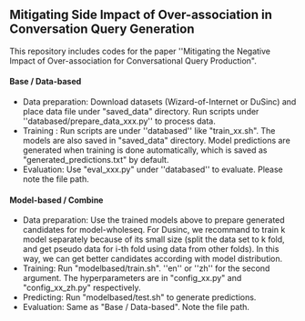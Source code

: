 ## Mitigating Side Impact of Over-association in Conversation Query Generation

This repository includes codes for the paper ''Mitigating the Negative Impact of Over-association for Conversational Query Production".

#### Base / Data-based
* Data preparation: Download datasets (Wizard-of-Internet or DuSinc) and place data file under "saved_data" directory. Run scripts under ''databased/prepare_data_xxx.py'' to process data.
* Training : Run scripts are under ''databased'' like "train_xx.sh". The models are also saved in "saved_data" directory. Model predictions are generated when training is done automatically, which is saved as "generated_predictions.txt" by default.
* Evaluation: Use "eval_xxx.py" under ''databased'' to evaluate. Please note the file path.

#### Model-based / Combine
* Data preparation: Use the trained models above to prepare generated candidates for model-wholeseq. For Dusinc, we recommand to train k model separately because of its small size (split the data set to k fold, and get pseudo data for i-th fold using data from other folds). In this way, we can get better candidates according with model distribution.
* Training: Run "modelbased/train.sh". ''en'' or ''zh'' for the second argument. The hyperparameters are in "config_xx.py" and "config_xx_zh.py" respectively.
* Predicting: Run "modelbased/test.sh" to generate predictions.
* Evaluation: Same as "Base / Data-based". Note the file path.
